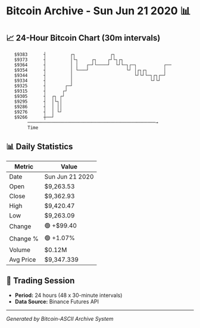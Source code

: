 # Bitcoin Archive - Sun Jun 21 2020 📊

## 📈 24-Hour Bitcoin Chart (30m intervals)

```
   $9383      ┤         ┌┐             ┌┐                      
   $9373      ┤         │└┐     ┌┐    ┌┘└┐┌┐                   
   $9364      ┤         │ │   ┌─┘└────┘  └┘└─┐┌─┐          ┌── 
   $9354      ┤         │ └───┘              └┘ │┌┐┌┐      │   
   $9344      ┤         │                       └┘└┘└─┐┌┐┌─┘   
   $9334      ┤         │                             └┘└┘     
   $9325      ┤       ┌─┘                                      
   $9315      ┤      ┌┘                                        
   $9305      ┤  ┌┐ ┌┘                                         
   $9295      ┤  │└┐│                                          
   $9286      ┤  │ ││                                          
   $9276      ┤  │ └┘                                          
   $9266      ┼──┘                                             
        ────────────────────────────────────────────────→
        Time
```

## 📊 Daily Statistics

| Metric | Value |
|--------|-------|
| Date | Sun Jun 21 2020 |
| Open | $9,263.53 |
| Close | $9,362.93 |
| High | $9,420.47 |
| Low | $9,263.09 |
| Change | 🟢 +$99.40 |
| Change % | 🟢 +1.07% |
| Volume | $0.12M |
| Avg Price | $9,347.339 |

## 📅 Trading Session

- **Period:** 24 hours (48 x 30-minute intervals)
- **Data Source:** Binance Futures API

---
*Generated by Bitcoin-ASCII Archive System*
